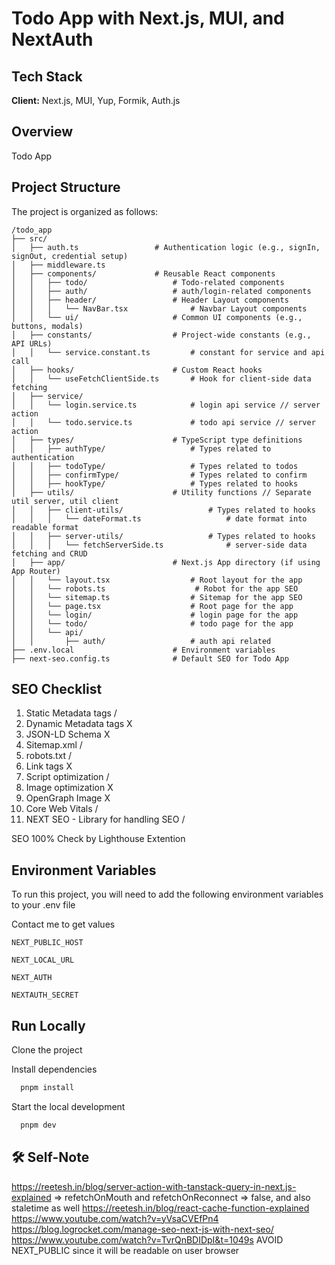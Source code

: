 # Todo App with Next.js, MUI, and NextAuth

## Tech Stack

**Client:** Next.js, MUI, Yup, Formik, Auth.js

## Overview

Todo App

## Project Structure

The project is organized as follows:

```plaintext
/todo_app
├── src/
│   ├── auth.ts                 # Authentication logic (e.g., signIn, signOut, credential setup)
│   ├── middleware.ts           
│   ├── components/             # Reusable React components
│   │   ├── todo/                   # Todo-related components
│   │   ├── auth/                   # auth/login-related components
│   │   ├── header/                 # Header Layout components
│   │   │   └── NavBar.tsx              # Navbar Layout components
│   │   └── ui/                     # Common UI components (e.g., buttons, modals)
│   ├── constants/                  # Project-wide constants (e.g., API URLs)
│   │   └── service.constant.ts         # constant for service and api call
│   ├── hooks/                      # Custom React hooks
│   │   └── useFetchClientSide.ts       # Hook for client-side data fetching
│   ├── service/               
│   │   └── login.service.ts            # login api service // server action
│   │   └── todo.service.ts             # todo api service // server action
│   ├── types/                      # TypeScript type definitions
│   │   ├── authType/                   # Types related to authentication
│   │   ├── todoType/                   # Types related to todos
│   │   ├── confirmType/                # Types related to confirm
│   │   ├── hookType/                   # Types related to hooks
│   ├── utils/                      # Utility functions // Separate util server, util client
│   │   ├── client-utils/                   # Types related to hooks
│   │   │   └── dateFormat.ts                   # date format into readable format
│   │   ├── server-utils/                   # Types related to hooks
│   │   │   └── fetchServerSide.ts              # server-side data fetching and CRUD
│   ├── app/                        # Next.js App directory (if using App Router)
│   │   └── layout.tsx                  # Root layout for the app
│   │   └── robots.ts                    # Robot for the app SEO
│   │   └── sitemap.ts                  # Sitemap for the app SEO
│   │   └── page.tsx                    # Root page for the app
│   │   └── login/                      # login page for the app
│   │   └── todo/                       # todo page for the app
│   │   └── api/                
│   │       ├── auth/                   # auth api related       
├── .env.local                      # Environment variables
├── next-seo.config.ts              # Default SEO for Todo App
```

## SEO Checklist
1. Static Metadata tags /
1. Dynamic Metadata tags X
2. JSON-LD Schema X
3. Sitemap.xml /
4. robots.txt /
5. Link tags X
6. Script optimization /
7. Image optimization X
8. OpenGraph Image X
9. Core Web Vitals /
10. NEXT SEO - Library for handling SEO /

SEO 100%
Check by Lighthouse Extention

## Environment Variables

To run this project, you will need to add the following environment variables to your .env file

Contact me to get values

`NEXT_PUBLIC_HOST`

`NEXT_LOCAL_URL`

`NEXT_AUTH`

`NEXTAUTH_SECRET`

## Run Locally

Clone the project

Install dependencies

```bash
  pnpm install
```

Start the local development

```bash
  pnpm dev
```

## 🛠 Self-Note

https://reetesh.in/blog/server-action-with-tanstack-query-in-next.js-explained => refetchOnMouth and refetchOnReconnect => false, and also staletime as well
https://reetesh.in/blog/react-cache-function-explained
https://www.youtube.com/watch?v=yVsaCVEfPn4
https://blog.logrocket.com/manage-seo-next-js-with-next-seo/
https://www.youtube.com/watch?v=TvrQnBDIDpI&t=1049s
AVOID NEXT_PUBLIC since it will be readable on user browser